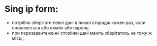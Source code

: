 # Sing ip form:
- потрібно зберігати певні дані в локал сторадж кожен раз, коли оновлюється або емайл або пароль;
- при перезавантаженні сторінки дані мають зберігатись на тому ж місці;